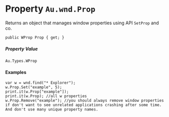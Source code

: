 # Property `Au.wnd.Prop`

Returns an object that manages window properties using API `SetProp` and co.

```
public WProp Prop { get; }
```

##### Property Value

`Au.Types.WProp`

#### Examples

```
var w = wnd.find("* Explorer");
w.Prop.Set("example", 5);
print.it(w.Prop["example"]);
print.it(w.Prop); //all w properties
w.Prop.Remove("example"); //you should always remove window properties if don't want to see unrelated applications crashing after some time. And don't use many unique property names.
```